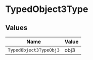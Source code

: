 # TypedObject3Type


## Values

| Name                   | Value                  |
| ---------------------- | ---------------------- |
| `TypedObject3TypeObj3` | obj3                   |
